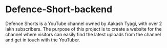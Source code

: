 # Defence-Short-backend
Defence Shorts is a YouTube channel owned by Aakash Tyagi, with over 2 lakh subscribers. The purpose of this project is to create a website for the channel where visitors can easily find the latest uploads from the channel and get in touch with the YouTuber.
